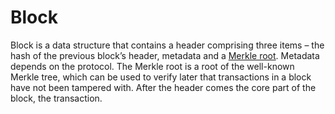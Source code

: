 # Block

Block is a data structure that contains a header comprising three items – the hash of the previous block’s header, metadata and a [Merkle root](https://en.wikipedia.org/wiki/Merkle_tree). Metadata depends on the protocol. The Merkle root is a root of the well-known Merkle tree, which can be used to verify later that transactions in a block have not been tampered with. After the header comes the core part of the block, the transaction.
